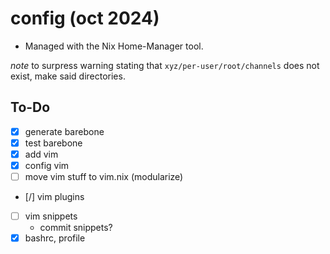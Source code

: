 # config (oct 2024)

- Managed with the Nix Home-Manager tool.

*note* to surpress warning stating that `xyz/per-user/root/channels` does not exist, make said directories.

## To-Do
- [x] generate barebone
- [x] test barebone
- [x] add vim
- [x] config vim
- [ ] move vim stuff to vim.nix (modularize)
- [/] vim plugins
- [ ] vim snippets
    - commit snippets?
- [x] bashrc, profile
